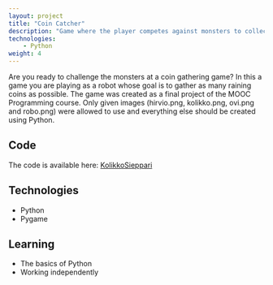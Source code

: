 ```yaml
---
layout: project
title: "Coin Catcher"
description: "Game where the player competes against monsters to collect the most coins falling from the sky."
technologies:
    - Python
weight: 4
---
```


<p class="pink-border">Are you ready to challenge the monsters at a coin gathering game? In this a game you are playing as a robot whose goal is to gather as many raining coins as possible. The game was created as a final project of the MOOC Programming course. Only given images (hirvio.png, kolikko.png, ovi.png and robo.png) were allowed to use and everything else should be created using Python.</p>

## Code
The code is available here: 
[KolikkoSieppari](https://github.com/KPkoodit/KolikkoSieppari)

## Technologies

- Python
- Pygame

## Learning

- The basics of Python
- Working independently

